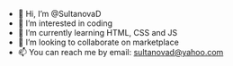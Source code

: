 - 👋 Hi, I’m @SultanovaD
- 👀 I’m interested in coding
- 🌱 I’m currently learning HTML, CSS and JS
- 💞️ I’m looking to collaborate on marketplace
- 📫 You can reach me by email: sultanovad@yahoo.com

<!---
SultanovaD/SultanovaD is a ✨ special ✨ repository because its `README.md` (this file) appears on your GitHub profile.
You can click the Preview link to take a look at your changes.
--->
